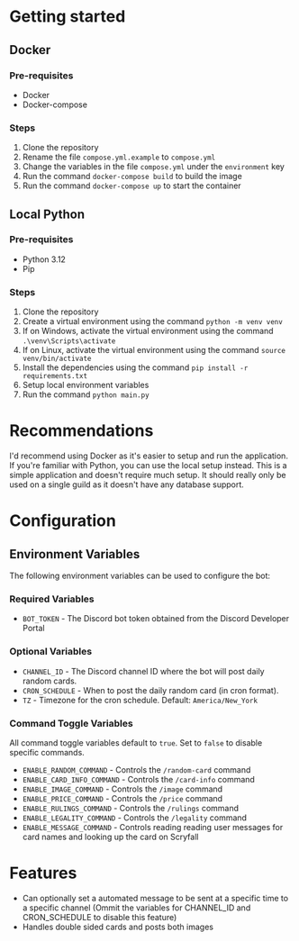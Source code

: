 # Getting started
## Docker
### Pre-requisites
- Docker
- Docker-compose
### Steps
1. Clone the repository
2. Rename the file `compose.yml.example` to `compose.yml`
3. Change the variables in the file `compose.yml` under the `environment` key
4. Run the command `docker-compose build` to build the image
5. Run the command `docker-compose up` to start the container
## Local Python
### Pre-requisites
- Python 3.12
- Pip
### Steps
1. Clone the repository
2. Create a virtual environment using the command `python -m venv venv`
3. If on Windows, activate the virtual environment using the command `.\venv\Scripts\activate`
4. If on Linux, activate the virtual environment using the command `source venv/bin/activate`
5. Install the dependencies using the command `pip install -r requirements.txt`
6. Setup local environment variables
7. Run the command `python main.py`

# Recommendations
I'd recommend using Docker as it's easier to setup and run the application. If you're familiar with Python, you can use the local setup instead. This is a simple application and doesn't require much setup. It should really only be used on a single guild as it doesn't have any database support.

# Configuration
## Environment Variables
The following environment variables can be used to configure the bot:

### Required Variables
- `BOT_TOKEN` - The Discord bot token obtained from the Discord Developer Portal

### Optional Variables
- `CHANNEL_ID` - The Discord channel ID where the bot will post daily random cards.
- `CRON_SCHEDULE` - When to post the daily random card (in cron format).
- `TZ` - Timezone for the cron schedule. Default: `America/New_York`

### Command Toggle Variables
All command toggle variables default to `true`. Set to `false` to disable specific commands.
- `ENABLE_RANDOM_COMMAND` - Controls the `/random-card` command
- `ENABLE_CARD_INFO_COMMAND` - Controls the `/card-info` command
- `ENABLE_IMAGE_COMMAND` - Controls the `/image` command
- `ENABLE_PRICE_COMMAND` - Controls the `/price` command
- `ENABLE_RULINGS_COMMAND` - Controls the `/rulings` command
- `ENABLE_LEGALITY_COMMAND` - Controls the `/legality` command
- `ENABLE_MESSAGE_COMMAND` - Controls reading reading user messages for card names and looking up the card on Scryfall

# Features
- Can optionally set a automated message to be sent at a specific time to a specific channel (Ommit the variables for CHANNEL_ID and CRON_SCHEDULE to disable this feature)
- Handles double sided cards and posts both images